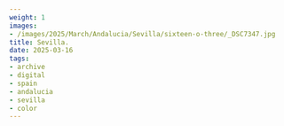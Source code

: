 ```yaml
---
weight: 1
images:
- /images/2025/March/Andalucia/Sevilla/sixteen-o-three/_DSC7347.jpg
title: Sevilla.
date: 2025-03-16
tags:
- archive
- digital
- spain
- andalucia
- sevilla
- color
---
```


